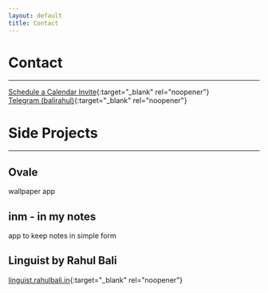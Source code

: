 ```yaml
---
layout: default
title: Contact
---
```


# Contact

---

[Schedule a Calendar Invite](https://calendly.com/rahulbali2/progress){:target="_blank" rel="noopener"}  
[Telegram (balirahul)](https://t.me/balirahul){:target="_blank" rel="noopener"}  
    
    
    

# Side Projects

---

## Ovale
wallpaper app

## inm - in my notes
app to keep notes in simple form

## Linguist by Rahul Bali
[linguist.rahulbali.in](https://linguist.rahulbali.in){:target="_blank" rel="noopener"}  

